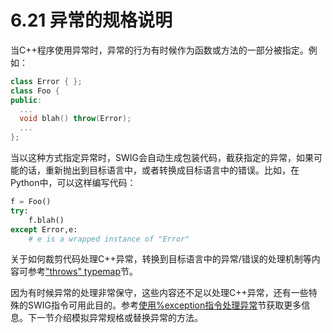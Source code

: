 # 6.21 异常的规格说明

当C++程序使用异常时，异常的行为有时候作为函数或方法的一部分被指定。例如：

```c++
class Error { };
class Foo {
public:
  ...
  void blah() throw(Error);
  ...
};
```

当以这种方式指定异常时，SWIG会自动生成包装代码，截获指定的异常，如果可能的话，重新抛出到目标语言中，或者转换成目标语言中的错误。比如，在Python中，可以这样编写代码：

```python
f = Foo()
try:
	f.blah()
except Error,e:
	# e is a wrapped instance of "Error"
```

关于如何裁剪代码处理C++异常，转换到目标语言中的异常/错误的处理机制等内容可参考["throws" typemap](#swig-throws-typemap)节。

因为有时候异常的处理非常保守，这些内容还不足以处理C++异常，还有一些特殊的SWIG指令可用此目的。参考[使用%exception指令处理异常](#swig-exception-handling-with-%exception)节获取更多信息。下一节介绍模拟异常规格或替换异常的方法。